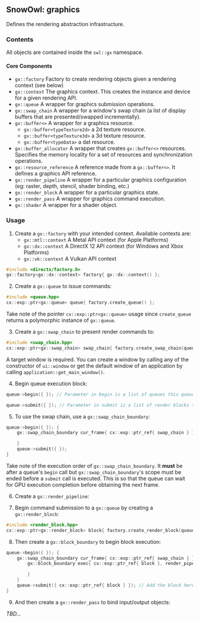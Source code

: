## SnowOwl: graphics

Defines the rendering abstraction infrastructure.

### Contents

All objects are contained inside the `swl::gx` namespace.

#### Core Components

- `gx::factory`
     Factory to create rendering objects given a rendering context (see below)
- `gx::context`
     The graphics context. This creates the instance and device for a given rendering API.
- `gx::queue`
     A wrapper for graphics submission operations.
- `gx::swap_chain`
     A wrapper for a window's swap chain (a list of display buffers that are presented/swapped incrementally).
- `gx::buffer<>`
     A wrapper for a graphics resource.
     - `gx::buffer<typeTexture2d>` a 2d texture resource.
     - `gx::buffer<typeTexture3d>` a 3d texture resource.
     - `gx::buffer<typeData>` a dat resource.
- `gx::buffer_allocator`
     A wrapper that creates `gx::buffer<>` resources. Specifies the memory locality for a set of resources and synchronization operations.
- `gx::resource_reference`
     A reference made from a `gx::buffer<>`. It defines a graphics API reference.
- `gx::render_pipeline`
     A wrapper for a particular graphics configuration (eg: raster, depth, stencil, shader binding, etc.)
- `gx::render_block`
     A wrapper for a particular graphics state.
- `gx::render_pass`
     A wrapper for graphics command execution.
- `gx::shader`
     A wrapper for a shader object.

### Usage

1. Create a `gx::factory` with your intended context. Available contexts are:
    - `gx::mtl::context` A Metal API context (for Apple Platforms)
    - `gx::dx::context` A DirectX 12 API context (for Windows and Xbox Platforms)
    - `gx::vk::context` A Vulkan API context

```C++
#include <directx/factory.h>
gx::factory<gx::dx::context> factory{ gx::dx::context() };
```

2. Create a `gx::queue` to issue commands:

```C++
#include <queue.hpp>
cx::exp::ptr<gx::queue> queue{ factory.create_queue() };
```

Take note of the pointer `cx::exp::ptr<gx::queue>` usage since `create_queue` returns a polymorphic instance of `gx::queue`.

3. Create a `gx::swap_chain` to present render commands to:

```C++
#include <swap_chain.hpp>
cx::exp::ptr<gx::swap_chain> swap_chain{ factory.create_swap_chain(queue, window) };
```
A target window is required. You can create a window by calling any of the constructor of `ui::window` or get the default window of an application by calling `application::get_main_window()`.

4. Begin queue execution block:

```C++
queue->begin({ }); // Parameter in begin is a list of queues this queue will wait before beggining

queue->submit({ }); // Parameter in submit is a list of render blocks to execute
```

5. To use the swap chain, use a `gx::swap_chain_boundary`:

```C++
queue->begin({ }); {
    gx::swap_chain_boundary cur_frame{ cx::exp::ptr_ref{ swap_chain } }; {

    } 
    queue->submit({ });
}
```

Take note of the execution order of `gx::swap_chain_boundary`. It **must** be after a queue's `begin` call but `gx::swap_chain_boundary`'s scope must be ended before a `submit` call is executed. This is so that the queue can wait for GPU execution completion before obtaining the next frame.

6. Create a `gx::render_pipeline`:

7. Begin command submission to a `gx::queue` by creating a `gx::render_block`:

```C++
#include <render_block.hpp>
cx::exp::ptr<gx::render_block> block{ factory.create_render_block(queue) };
```
8. Then create a `gx::block_boundary` to begin block execution:

```C++
queue->begin({ }); {
    gx::swap_chain_boundary cur_frame{ cx::exp::ptr_ref{ swap_chain } }; {
        gx::block_boundary exec{ cx::exp::ptr_ref{ block }, render_pipeline }; {

        }
    } 
    queue->submit({ cx::exp::ptr_ref{ block } }); // Add the block here for execution!
}
```

9. And then create a `gx::render_pass` to bind input/output objects:

_TBD..._
